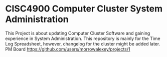 # CISC4900 Computer Cluster System Administration
This Project is about updating Computer Cluster Software and gaining experience in System Administration.
This repository is mainly for the Time Log Spreadsheet, however, changelog for the cluster might be added later.
PM Board https://github.com/users/morrowalexey/projects/1


